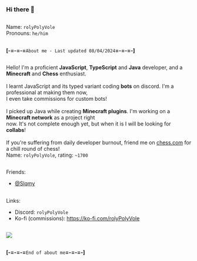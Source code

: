 ### Hi there 👋
##
Name: `rolyPolyVole`<br>
Pronouns: `he/him`
##
**[-=-=-=**` About me - Last updated 08/04/2024 `**=-=-=-]**
##
Hello! I'm a proficient **JavaScript**, **TypeScript** and **Java** developer, and a **Minecraft** and **Chess** enthusiast.<br>
<br>
I learnt JavaScript and its typed variant coding **bots** on discord. I'm a professional at making them now,<br>
I even take commissions for custom bots!<br>
<br>
I picked up Java while creating **Minecraft plugins**. I'm working on a **Minecraft network** as a project right<br>
now. It's not complete enough yet, but when it is I will be looking for **collabs**!<br>
<br>
If you're suffering from daily developer burnout, friend me on [chess.com](https://chess.com) for a chill round of chess!  <br>
Name: `rolyPolyVole`, rating: `~1700`
##
Friends:
- [@Slqmy](https://github.com/slqmy)
##
Links:
- Discord: `rolyPolyVole`
- Ko-fi (commissions): https://ko-fi.com/rolyPolyVole
##
![](https://komarev.com/ghpvc/?username=your-github-username&color=blueviolet&base=0)
##
**[-=-=-=**` End of about me `**=-=-=-]**
